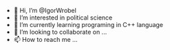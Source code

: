- 👋 Hi, I’m @IgorWrobel
- 👀 I’m interested in political science
- 🌱 I’m currently learning programing in C++ language
- 💞️ I’m looking to collaborate on ...
- 📫 How to reach me ...

<!---
IgorWrobel/IgorWrobel is a ✨ special ✨ repository because its `README.md` (this file) appears on your GitHub profile.
You can click the Preview link to take a look at your changes.
--->
